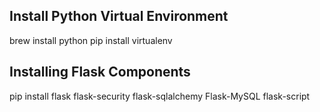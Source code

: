 Install Python Virtual Environment
----------------------------------

 brew install python
 pip install virtualenv

Installing Flask Components
---------------------------

 pip install flask flask-security flask-sqlalchemy Flask-MySQL flask-script



